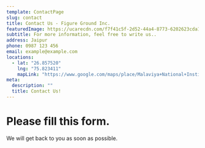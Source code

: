 ```yaml
---
template: ContactPage
slug: contact
title: Contact Us - Figure Ground Inc.
featuredImage: https://ucarecdn.com/f7f41c5f-2d52-44a4-8773-6202623cda1c/
subtitle: For more information, feel free to write us..
address: Jaipur
phone: 0987 123 456
email: example@example.com
locations:
  - lat: "26.857520"
    lng: "75.823411"
    mapLink: "https://www.google.com/maps/place/Malaviya+National+Institute+of+Technology+Jaipur+(MNIT)/@26.8604526,75.8133182,15.21z/data=!4m5!3m4!1s0x396db66fe2879c7f:0xdfc843bf9b6f869a!8m2!3d26.8639721!4d75.8107764"
meta:
  description: ""
  title: Contact Us!
---
```

# Please fill this form.

We will get back to you as soon as possible.

